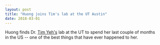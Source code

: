 ```yaml
---
layout: post
title: "Huong joins Tim's lab at the UT Austin"
date: 2018-03-01
---
```

Huong finds Dr. [Tim Yeh's](http://research.engr.utexas.edu/yeh/) lab at the UT to spend her last couple of months in the US -- one of the best things that have ever happened to her. 
